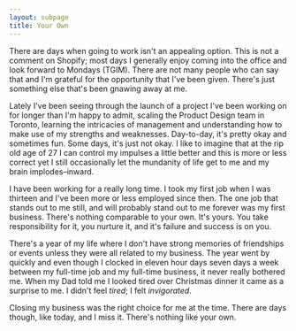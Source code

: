 ```yaml
---
layout: subpage
title: Your Own
---
```

There are days when going to work isn't an appealing option. This is not a comment on Shopify; most days I generally enjoy coming into the office and look forward to Mondays (TGIM). There are not many people who can say that and I'm grateful for the opportunity that I've been given. There's just something else that's been gnawing away at me.

Lately I've been seeing through the launch of a project I've been working on for longer than I'm happy to admit, scaling the Product Design team in Toronto, learning the intricacies of management and understanding how to make use of my strengths and weaknesses. Day-to-day, it's pretty okay and sometimes fun. Some days, it's just not okay. I like to imagine that at the rip old age of 27 I can control my impulses a little better and this is more or less correct yet I still occasionally let the mundanity of life get to me and my brain implodes–inward.

I have been working for a really long time. I took my first job when I was thirteen and I've been more or less employed since then. The one job that stands out to me still, and will probably stand out to me forever was my first business. There's nothing comparable to your own. It's yours. You take responsibility for it, you nurture it, and it's failure and success is on you.

There's a year of my life where I don't have strong memories of friendships or events unless they were all related to my business. The year went by quickly and even though I clocked in eleven hour days seven days a week between my full-time job and my full-time business, it never really bothered me. When my Dad told me I looked tired over Christmas dinner it came as a surprise to me. I didn't feel *tired*; I felt *invigorated*.

Closing my business was the right choice for me at the time. There are days though, like today, and I miss it. There's nothing like your own.